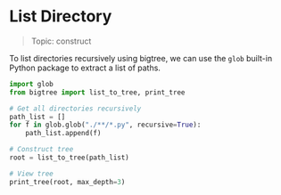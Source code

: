 # List Directory

> Topic: construct

To list directories recursively using bigtree, we can use the `glob` built-in Python package to extract a list of paths.

```python
import glob
from bigtree import list_to_tree, print_tree

# Get all directories recursively
path_list = []
for f in glob.glob("./**/*.py", recursive=True):
    path_list.append(f)

# Construct tree
root = list_to_tree(path_list)

# View tree
print_tree(root, max_depth=3)
```
